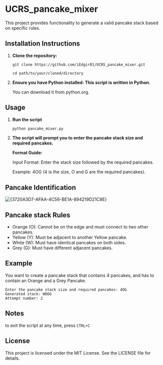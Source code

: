 # UCRS_pancake_mixer
This project provides functionality to generate a valid pancake stack based on specific rules.

## Installation Instructions

1. **Clone the repository:**
   
   ``git clone https://github.com/iEdgir01/UCRS_pancake_mixer.git``
   
   ``cd path/to/your/cloned/directory``
   
3. **Ensure you have Python installed: This script is written in Python.**
   
    You can download it from python.org.

## Usage

1. **Run the script**
    ```bash
    python pancake_mixer.py
    ```
2. **The script will prompt you to enter the pancake stack size and required pancakes.**
   
    **Format Guide:**
   
    Input Format: Enter the stack size followed by the required pancakes.
   
    Example: 4OG (4 is the size, O and G are the required pancakes).

## Pancake Identification

![{3720A3D7-AFAA-4C56-BE1A-894219D21C8E}](https://github.com/user-attachments/assets/a0f1a481-ca86-47df-80c6-f65109ab960f)

   
## Pancake stack Rules

  - Orange (O): Cannot be on the edge and must connect to two other pancakes.
  - Yellow (Y): Must be adjacent to another Yellow pancake.
  - White (W): Must have identical pancakes on both sides.
  - Grey (G): Must have different adjacent pancakes.

## Example
You want to create a pancake stack that contains 4 pancakes, and has to contain an Orange and a Grey Pancake.
```
Enter the pancake stack size and required pancakes: 4OG
Generated stack: WOOG
Attempt number: 2
```

## Notes
to exit the script at any time, press ``CTRL+C``

## License
This project is licensed under the MIT License. See the LICENSE file for details.
